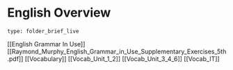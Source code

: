 # English Overview
 
```ccard
type: folder_brief_live
```
 
[[English Grammar In Use]]
	[[Raymond_Murphy_English_Grammar_in_Use_Supplementary_Exercises_5th.pdf]]
[[Vocabulary]]
[[Vocab_Unit_1_2]]
[[Vocab_Unit_3_4_6]]
[[Vocab_IT]]
